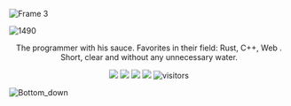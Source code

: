 

![Frame 3](https://github.com/VL4STEL1N/VL4STEL1N/assets/127986242/00b285a7-7f88-476d-92f7-4ef78bbccb44)


![1490](https://github.com/VL4STEL1N/VL4STEL1N/assets/127986242/46b33866-3d33-49c4-8ecb-0b723842b7a4) <p align="center">The programmer with his sauce. Favorites in their field: Rust, C++, Web . Short, clear and without any unnecessary water.</p>
 

<p align="center">
    <a href="https://github.com/xgyxss/xgyxss"><img src="https://img.shields.io/badge/status-updating&learning-brightgreen.svg"></a>
    <a href="https://github.com/xgyxss/xgyxss/graphs/contributors"><img src="https://img.shields.io/github/contributors/xgyxss/xgyxss?color=blue"></a>
    <a href="https://github.com/xgyxss/xgyxss/stargazers"><img src="https://img.shields.io/github/stars/xgyxss/xgyxss.svg?logo=github"></a>
    <a href="https://github.com/xgyxss/xgyxss/network/members"><img src="https://img.shields.io/github/forks/xgyxss/xgyxss.svg?color=blue&logo=github"></a>
    <img src="https://visitor-badge.laobi.icu/badge?page_id=xgyxss.xgyxss" alt="visitors"/>
  	<!--
		<img src="https://visitors-by-url-pls-dont-use-this-in-your-repo.vercel.app/xgyxss-github-readme" alt="visitors"/>
		-->
</p>


![Bottom_down](https://github.com/VL4STEL1N/VL4STEL1N/assets/127986242/1964ca21-6df7-4554-95ea-9ff879f52336)
<svg viewBox="0 0 115 25" xmlns="http://www.w3.org/2000/svg" xmlns:xlink="http://www.w3.org/1999/xlink">


